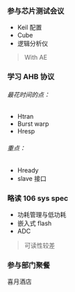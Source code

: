 ### 参与芯片测试会议

- Keil 配置
- Cube
- 逻辑分析仪

> With AE

### 学习 AHB 协议

###### 最花时间的点：

- Htran
- Burst warp
- Hresp

###### 重点：

- Hready
- slave 接口

### 略读 106 sys spec

- 功耗管理与低功耗
- 嵌入式 flash
- ADC

> 可读性较差

### 参与部门聚餐

喜月酒店
